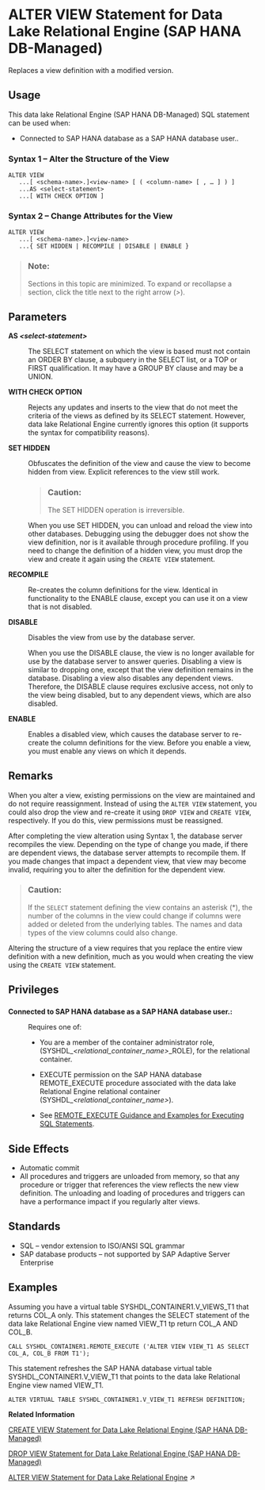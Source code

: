 <!-- loio6ef54831fa96405b83c2a82cf9a88b9a -->

# ALTER VIEW Statement for Data Lake Relational Engine \(SAP HANA DB-Managed\)

Replaces a view definition with a modified version.



## Usage

This data lake Relational Engine \(SAP HANA DB-Managed\) SQL statement can be used when:

-   Connected to SAP HANA database as a SAP HANA database user..





### Syntax 1 – Alter the Structure of the View

```
ALTER VIEW
   ...[ <schema-name>.]<view-name> [ ( <column-name> [ , … ] ) ]
   ...AS <select-statement>
   ...[ WITH CHECK OPTION ]
```



### Syntax 2 – Change Attributes for the View

```
ALTER VIEW
   ...[ <schema-name>.]<view-name> 
   ...{ SET HIDDEN | RECOMPILE | DISABLE | ENABLE }
```



> ### Note:  
> Sections in this topic are minimized. To expand or recollapse a section, click the title next to the right arrow \(*\>*\).



<a name="loio6ef54831fa96405b83c2a82cf9a88b9a__section_d1t_j1l_sqb"/>

## Parameters


<dl>
<dt><b>

AS *<select-statement\>*

</b></dt>
<dd>

The SELECT statement on which the view is based must not contain an ORDER BY clause, a subquery in the SELECT list, or a TOP or FIRST qualification. It may have a GROUP BY clause and may be a UNION.



</dd><dt><b>

WITH CHECK OPTION

</b></dt>
<dd>

Rejects any updates and inserts to the view that do not meet the criteria of the views as defined by its SELECT statement. However, data lake Relational Engine currently ignores this option \(it supports the syntax for compatibility reasons\).



</dd><dt><b>

SET HIDDEN

</b></dt>
<dd>

Obfuscates the definition of the view and cause the view to become hidden from view. Explicit references to the view still work.

> ### Caution:  
> The SET HIDDEN operation is irreversible.

When you use SET HIDDEN, you can unload and reload the view into other databases. Debugging using the debugger does not show the view definition, nor is it available through procedure profiling. If you need to change the definition of a hidden view, you must drop the view and create it again using the `CREATE VIEW` statement.



</dd><dt><b>

RECOMPILE

</b></dt>
<dd>

Re-creates the column definitions for the view. Identical in functionality to the ENABLE clause, except you can use it on a view that is not disabled.



</dd><dt><b>

DISABLE

</b></dt>
<dd>

Disables the view from use by the database server.

When you use the DISABLE clause, the view is no longer available for use by the database server to answer queries. Disabling a view is similar to dropping one, except that the view definition remains in the database. Disabling a view also disables any dependent views. Therefore, the DISABLE clause requires exclusive access, not only to the view being disabled, but to any dependent views, which are also disabled.



</dd><dt><b>

ENABLE

</b></dt>
<dd>

Enables a disabled view, which causes the database server to re-create the column definitions for the view. Before you enable a view, you must enable any views on which it depends.



</dd>
</dl>



<a name="loio6ef54831fa96405b83c2a82cf9a88b9a__section_mjp_l1l_sqb"/>

## Remarks

When you alter a view, existing permissions on the view are maintained and do not require reassignment. Instead of using the `ALTER VIEW` statement, you could also drop the view and re-create it using `DROP VIEW` and `CREATE VIEW`, respectively. If you do this, view permissions must be reassigned.

After completing the view alteration using Syntax 1, the database server recompiles the view. Depending on the type of change you made, if there are dependent views, the database server attempts to recompile them. If you made changes that impact a dependent view, that view may become invalid, requiring you to alter the definition for the dependent view.

> ### Caution:  
> If the `SELECT` statement defining the view contains an asterisk \(\*\), the number of the columns in the view could change if columns were added or deleted from the underlying tables. The names and data types of the view columns could also change.

Altering the structure of a view requires that you replace the entire view definition with a new definition, much as you would when creating the view using the `CREATE VIEW` statement.



<a name="loio6ef54831fa96405b83c2a82cf9a88b9a__section_vkp_f3q_wwb"/>

## Privileges



### 


<dl>
<dt><b>

Connected to SAP HANA database as a SAP HANA database user.:

</b></dt>
<dd>

Requires one of:

-   You are a member of the container administrator role, \(SYSHDL\_*<relational\_container\_name\>*\_ROLE\), for the relational container.
-   EXECUTE permission on the SAP HANA database REMOTE\_EXECUTE procedure associated with the data lake Relational Engine relational container \(SYSHDL\_*<relational\_container\_name\>*\).

-   See [REMOTE\_EXECUTE Guidance and Examples for Executing SQL Statements](remote-execute-guidance-and-examples-for-executing-sql-statements-fd99ac0.md).




</dd>
</dl>



<a name="loio6ef54831fa96405b83c2a82cf9a88b9a__section_m1j_n1l_sqb"/>

## Side Effects

-   Automatic commit
-   All procedures and triggers are unloaded from memory, so that any procedure or trigger that references the view reflects the new view definition. The unloading and loading of procedures and triggers can have a performance impact if you regularly alter views.



<a name="loio6ef54831fa96405b83c2a82cf9a88b9a__section_bn4_41l_sqb"/>

## Standards

-   SQL – vendor extension to ISO/ANSI SQL grammar
-   SAP database products – not supported by SAP Adaptive Server Enterprise



<a name="loio6ef54831fa96405b83c2a82cf9a88b9a__section_cnj_5zh_pkb"/>

## Examples

Assuming you have a virtual table SYSHDL\_CONTAINER1.V\_VIEWS\_T1 that returns COL\_A only. This statement changes the SELECT statement of the data lake Relational Engine view named VIEW\_T1 tp return COL\_A AND COL\_B.

```
CALL SYSHDL_CONTAINER1.REMOTE_EXECUTE ('ALTER VIEW VIEW_T1 AS SELECT COL_A, COL_B FROM T1');
```

This statement refreshes the SAP HANA database virtual table SYSHDL\_CONTAINER1.V\_VIEW\_T1 that points to the data lake Relational Engine view named VIEW\_T1.

```
ALTER VIRTUAL TABLE SYSHDL_CONTAINER1.V_VIEW_T1 REFRESH DEFINITION;
```

**Related Information**  


[CREATE VIEW Statement for Data Lake Relational Engine \(SAP HANA DB-Managed\)](create-view-statement-for-data-lake-relational-engine-sap-hana-db-managed-4d41128.md "Creates a view on the database. Views are used to give a different perspective on the data even though it is not stored that way.")

[DROP VIEW Statement for Data Lake Relational Engine \(SAP HANA DB-Managed\)](drop-view-statement-for-data-lake-relational-engine-sap-hana-db-managed-3c389d9.md "Removes a view from the database.")

[ALTER VIEW Statement for Data Lake Relational Engine](https://help.sap.com/viewer/19b3964099384f178ad08f2d348232a9/2024_3_QRC/en-US/a613cd2484f2101580a1c565befd8049.html "Replaces a view definition with a modified version.") :arrow_upper_right:

